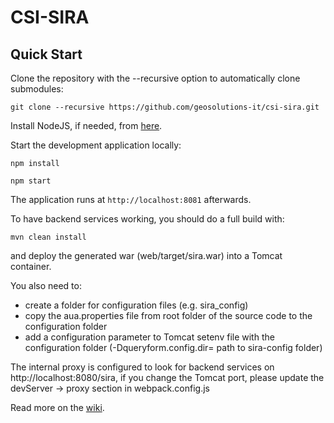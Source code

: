 CSI-SIRA
==========

Quick Start
------------

Clone the repository with the --recursive option to automatically clone submodules:

`git clone --recursive https://github.com/geosolutions-it/csi-sira.git`

Install NodeJS, if needed, from [here](https://nodejs.org/en/blog/release/v0.12.7/).

Start the development application locally:

`npm install`

`npm start`

The application runs at `http://localhost:8081` afterwards.

To have backend services working, you should do a full build with:

`mvn clean install`

and deploy the generated war (web/target/sira.war) into a Tomcat container.

You also need to:
 - create a folder for configuration files (e.g. sira_config)
 - copy the aua.properties file from root folder of the source code to the configuration folder
 - add a configuration parameter to Tomcat setenv file with the configuration folder (-Dqueryform.config.dir= path to sira-config folder)

The internal proxy is configured to look for backend services on http://localhost:8080/sira, if you change the Tomcat port, please update the devServer -> proxy section in webpack.config.js

Read more on the [wiki](https://github.com/geosolutions-it/csi-sira/wiki).
